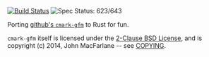 [![Build Status](https://travis-ci.org/kivikakk/comrak.svg?branch=master)](https://travis-ci.org/kivikakk/comrak)
![Spec Status: 623/643](https://img.shields.io/badge/specs-623%2F643-yellow.svg)

Porting [github's `cmark-gfm`](https://github.com/github/cmark) to Rust for fun.

`cmark-gfm` itself is licensed under the
[2-Clause BSD License](https://opensource.org/licenses/BSD-2-Clause),
and is copyright (c) 2014, John MacFarlane -- see
[COPYING](https://github.com/github/cmark/blob/118ebb338840d67005ee57ec39060d2b68f4ec7c/COPYING).

